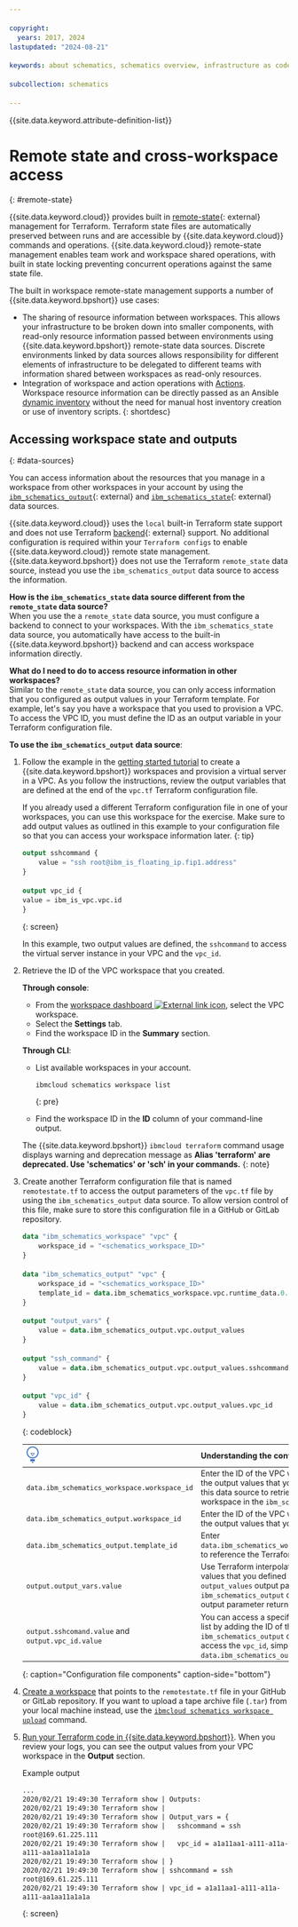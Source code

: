 ```yaml
---

copyright:
  years: 2017, 2024
lastupdated: "2024-08-21"

keywords: about schematics, schematics overview, infrastructure as code, iac, differences schematics and terraform, schematics vs terraform, how does schematics work, schematics benefits, why use schematics, terraform template, schematics workspace

subcollection: schematics

---
```


{{site.data.keyword.attribute-definition-list}}

# Remote state and cross-workspace access
{: #remote-state}

{{site.data.keyword.cloud}} provides built in [remote-state](https://developer.hashicorp.com/terraform/language/state/remote){: external} management for Terraform. Terraform state files are automatically preserved between runs and are accessible by {{site.data.keyword.cloud}} commands and operations. {{site.data.keyword.cloud}} remote-state management enables team work and workspace shared operations, with built in state locking preventing concurrent operations against the same state file. 

The built in workspace remote-state management supports a number of {{site.data.keyword.bpshort}} use cases: 
- The sharing of resource information between workspaces. This allows your infrastructure to be broken down into smaller components, with read-only resource information passed between environments using {{site.data.keyword.bpshort}} remote-state data sources. Discrete environments linked by data sources allows responsibility for different elements of infrastructure to be delegated to different teams with information shared between workspaces as read-only resources. 
- Integration of workspace and action operations with [Actions](/docs/schematics?topic=schematics-action-working). Workspace resource information can be directly passed as an Ansible [dynamic inventory](/docs/schematics?topic=schematics-inventories-setup#dynamic-inv) without the need for manual host inventory creation or use of inventory scripts.
{: shortdesc}

## Accessing workspace state and outputs
{: #data-sources}

You can access information about the resources that you manage in a workspace from other workspaces in your account by using the [`ibm_schematics_output`](https://registry.terraform.io/providers/IBM-Cloud/ibm/latest/docs/data-sources/schematics_output){: external} and [`ibm_schematics_state`](https://registry.terraform.io/providers/IBM-Cloud/ibm/latest/docs/data-sources/schematics_state){: external} data sources.

{{site.data.keyword.cloud}} uses the `local` built-in Terraform state support and does not use Terraform [backend](https://developer.hashicorp.com/terraform/language/settings/backends/configuration){: external} support. No additional configuration is required within your `Terraform configs` to enable {{site.data.keyword.cloud}} remote state management. {{site.data.keyword.bpshort}} does not use the Terraform `remote_state` data source, instead you use the `ibm_schematics_output` data source to access the information. 

**How is the `ibm_schematics_state` data source different from the `remote_state` data source?** </br>
When you use the a `remote_state` data source, you must configure a  backend to connect to your workspaces. With the `ibm_schematics_state` data source, you automatically have access to the built-in {{site.data.keyword.bpshort}} backend and can access workspace information directly.

**What do I need to do to access resource information in other workspaces?** </br>
Similar to the `remote_state` data source, you can only access information that you configured as output values in your Terraform template. For example, let's say you have a workspace that you used to provision a VPC. To access the VPC ID, you must define the ID as an output variable in your Terraform configuration file.

**To use the `ibm_schematics_output` data source**:

1. Follow the example in the [getting started tutorial](/docs/schematics?topic=schematics-getting-started) to create a {{site.data.keyword.bpshort}} workspaces and provision a virtual server in a VPC. As you follow the instructions, review the output variables that are defined at the end of the `vpc.tf` Terraform configuration file. 

    If you already used a different Terraform configuration file in one of your workspaces, you can use this workspace for the exercise. Make sure to add output values as outlined in this example to your configuration file so that you can access your workspace information later. 
    {: tip}

    ```terraform
    output sshcommand {
        value = "ssh root@ibm_is_floating_ip.fip1.address"
    }

    output vpc_id {
    value = ibm_is_vpc.vpc.id
    }
    ```
    {: screen}

    In this example, two output values are defined, the `sshcommand` to access the virtual server instance in your VPC and the `vpc_id`.

2. Retrieve the ID of the VPC workspace that you created. 

    **Through console**:
    - From the [workspace dashboard ![External link icon](../icons/launch-glyph.svg "External link icon")](https://cloud.ibm.com/schematics/workspaces), select the VPC workspace.
    - Select the **Settings** tab.
    - Find the workspace ID in the **Summary** section. 

    **Through CLI**:
    - List available workspaces in your account.
        ```sh
        ibmcloud schematics workspace list
        ```
        {: pre}

    - Find the workspace ID in the **ID** column of your command-line output. 

    The {{site.data.keyword.bpshort}} `ibmcloud terraform` command usage displays warning and deprecation message as **Alias 'terraform' are deprecated. Use 'schematics' or 'sch' in your commands.**
    {: note}

3. Create another Terraform configuration file that is named `remotestate.tf` to access the output parameters of the `vpc.tf` file by using the `ibm_schematics_output` data source. To allow version control of this file, make sure to store this configuration file in a GitHub or GitLab repository. 
    ```terraform
    data "ibm_schematics_workspace" "vpc" {
        workspace_id = "<schematics_workspace_ID>"
    }

    data "ibm_schematics_output" "vpc" {
        workspace_id = "<schematics_workspace_ID>"
        template_id = data.ibm_schematics_workspace.vpc.runtime_data.0.id
    }

    output "output_vars" {
        value = data.ibm_schematics_output.vpc.output_values
    }

    output "ssh_command" {
        value = data.ibm_schematics_output.vpc.output_values.sshcommand
    }

    output "vpc_id" {
        value = data.ibm_schematics_output.vpc.output_values.vpc_id
    }
    ```
    {: codeblock}

    | ![Idea icon](images/idea.png) | Understanding the configuration file components |
    | -- | -- |
    | `data.ibm_schematics_workspace.workspace_id` | Enter the ID of the VPC workspace where you defined the output values that you want to access. You need this data source to retrieve the template ID of the workspace in the `ibm_schematics_output` data source. |
    | `data.ibm_schematics_output.workspace_id` | Enter the ID of the VPC workspace where you defined the output values that you want to access. |
    | `data.ibm_schematics_output.template_id` | Enter `data.ibm_schematics_workspace.vpc.runtime_data.0.id` to reference the Terraform template of your workspace. |
    | `output.output_vars.value` | Use Terraform interpolation syntax to access all output values that you defined in the `vpc.tf` file by using the `output_values` output parameter of the `ibm_schematics_output` data source. The `output_values` output parameter returns all output values as a list. |
    | `output.sshcomand.value`  and `output.vpc_id.value` | You can access a specific value in the `output_values` list by adding the ID of the output value to your `ibm_schematics_output` data source. For example, to access the `vpc_id`, simply use `data.ibm_schematics_output.vpc.output_values.vpc_id`. |
    {: caption="Configuration file components" caption-side="bottom"}

4. [Create a workspace](/docs/schematics?topic=schematics-sch-create-wks&interface=ui#create-wks-ui) that points to the `remotestate.tf` file in your GitHub or GitLab repository. If you want to upload a tape archive file (`.tar`) from your local machine instead, use the [`ibmcloud schematics workspace upload`](/docs/schematics?topic=schematics-schematics-cli-reference#schematics-workspace-upload) command.

5. [Run your Terraform code in {{site.data.keyword.bpshort}}](/docs/schematics?topic=schematics-manage-lifecycle#deploy-resources). When you review your logs, you can see the output values from your VPC workspace in the **Output** section. 

    Example output
    
    ```text
    ...
    2020/02/21 19:49:30 Terraform show | Outputs:
    2020/02/21 19:49:30 Terraform show | 
    2020/02/21 19:49:30 Terraform show | Output_vars = {
    2020/02/21 19:49:30 Terraform show |   sshcommand = ssh root@169.61.225.111
    2020/02/21 19:49:30 Terraform show |   vpc_id = a1a11aa1-a111-a11a-a111-aa1aa11a1a1a
    2020/02/21 19:49:30 Terraform show | }
    2020/02/21 19:49:30 Terraform show | sshcommand = ssh root@169.61.225.111
    2020/02/21 19:49:30 Terraform show | vpc_id = a1a11aa1-a111-a11a-a111-aa1aa11a1a1a
    ```
    {: screen}
